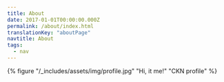 ```yaml
---
title: About
date: 2017-01-01T00:00:00.000Z
permalink: /about/index.html
translationKey: "aboutPage"
navtitle: About
tags:
  - nav
---
```


{% figure "/_includes/assets/img/profile.jpg" "Hi, it me!" "CKN profile" %}